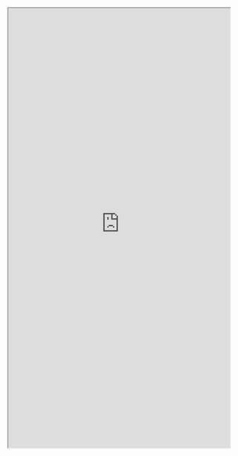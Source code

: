 


<div style="width: 100%; height: 1000px;"> <!-- Example parent container -->
    <iframe src="https://bright-shaker-e73.notion.site/f9fa58fa1b09495b90cad72fc137c8b7?v=74ec73dffe8f48368d4c821a16006f26" style="width: 100%; height: 100%;"></iframe>
</div>

